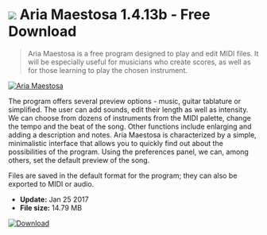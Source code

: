 # ![](https://cdn.softexe.net/static/icon/1/aria-maestosa-11219.png) Aria Maestosa 1.4.13b - Free Download

> Aria Maestosa is a free program designed to play and edit MIDI files. It will be especially useful for musicians who create scores, as well as for those learning to play the chosen instrument.

[![Aria Maestosa](https:https://tse4.mm.bing.net/th?id=OIP.J8Mx09tOa50GoqBaN-tbLAHaHa&pid=Api)](https://softexe.net/win/multimedia/audio-sound/aria-maestosa:ppbpa.html)

The program offers several preview options - music, guitar tablature or simplified. The user can add sounds, edit their length as well as intensity. We can choose from dozens of instruments from the MIDI palette, change the tempo and the beat of the song. Other functions include enlarging and adding a description and notes. Aria Maestosa is characterized by a simple, minimalistic interface that allows you to quickly find out about the possibilities of the program. Using the preferences panel, we can, among others, set the default preview of the song.
 
 Files are saved in the default format for the program; they can also be exported to MIDI or audio.


- **Update:** Jan 25 2017
- **File size:** 14.79 MB

[![Download](https://cdn.softexe.net/static/img/download.png)](https://softexe.net/win/multimedia/audio-sound/aria-maestosa:ppbpa.html)

